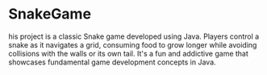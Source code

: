 # SnakeGame
his project is a classic Snake game developed using Java. Players control a snake as it navigates a grid, consuming food to grow longer while avoiding collisions with the walls or its own tail. It's a fun and addictive game that showcases fundamental game development concepts in Java.
